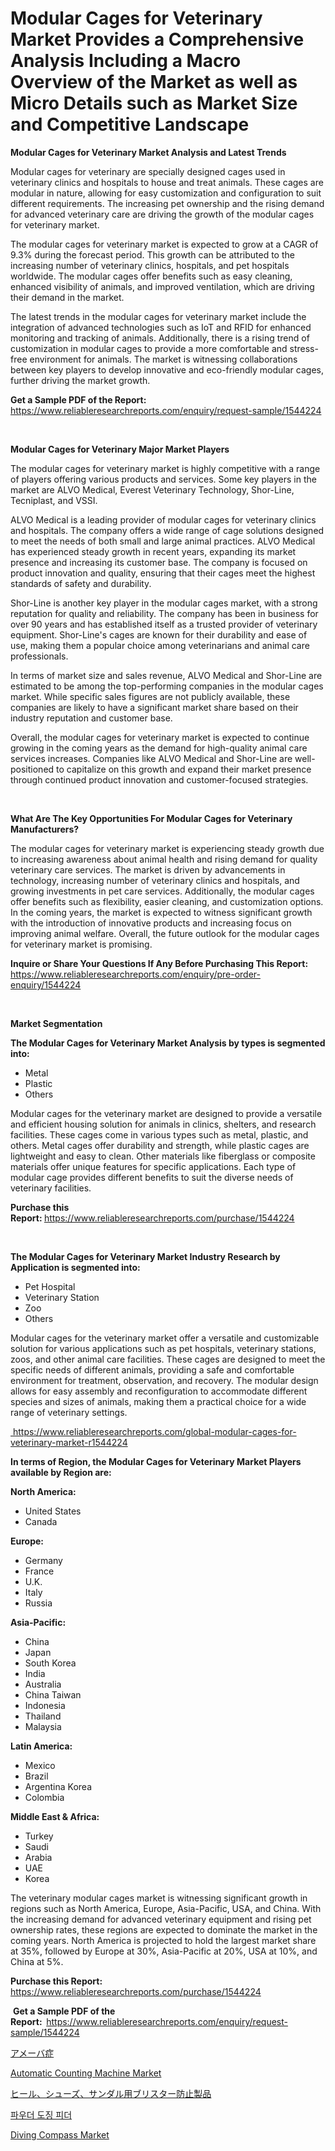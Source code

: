 <p><h1>Modular Cages for Veterinary Market Provides a Comprehensive Analysis Including a Macro Overview of the Market as well as Micro Details such as Market Size and Competitive Landscape</h1></p><p><strong>Modular Cages for Veterinary Market Analysis and Latest Trends</strong></p>
<p><p>Modular cages for veterinary are specially designed cages used in veterinary clinics and hospitals to house and treat animals. These cages are modular in nature, allowing for easy customization and configuration to suit different requirements. The increasing pet ownership and the rising demand for advanced veterinary care are driving the growth of the modular cages for veterinary market.</p><p>The modular cages for veterinary market is expected to grow at a CAGR of 9.3% during the forecast period. This growth can be attributed to the increasing number of veterinary clinics, hospitals, and pet hospitals worldwide. The modular cages offer benefits such as easy cleaning, enhanced visibility of animals, and improved ventilation, which are driving their demand in the market.</p><p>The latest trends in the modular cages for veterinary market include the integration of advanced technologies such as IoT and RFID for enhanced monitoring and tracking of animals. Additionally, there is a rising trend of customization in modular cages to provide a more comfortable and stress-free environment for animals. The market is witnessing collaborations between key players to develop innovative and eco-friendly modular cages, further driving the market growth.</p></p>
<p><strong>Get a Sample PDF of the Report:&nbsp;</strong> <a href="https://www.reliableresearchreports.com/enquiry/request-sample/1544224">https://www.reliableresearchreports.com/enquiry/request-sample/1544224</a></p>
<p>&nbsp;</p>
<p><strong>Modular Cages for Veterinary Major Market Players</strong></p>
<p><p>The modular cages for veterinary market is highly competitive with a range of players offering various products and services. Some key players in the market are ALVO Medical, Everest Veterinary Technology, Shor-Line, Tecniplast, and VSSI. </p><p>ALVO Medical is a leading provider of modular cages for veterinary clinics and hospitals. The company offers a wide range of cage solutions designed to meet the needs of both small and large animal practices. ALVO Medical has experienced steady growth in recent years, expanding its market presence and increasing its customer base. The company is focused on product innovation and quality, ensuring that their cages meet the highest standards of safety and durability.</p><p>Shor-Line is another key player in the modular cages market, with a strong reputation for quality and reliability. The company has been in business for over 90 years and has established itself as a trusted provider of veterinary equipment. Shor-Line's cages are known for their durability and ease of use, making them a popular choice among veterinarians and animal care professionals.</p><p>In terms of market size and sales revenue, ALVO Medical and Shor-Line are estimated to be among the top-performing companies in the modular cages market. While specific sales figures are not publicly available, these companies are likely to have a significant market share based on their industry reputation and customer base.</p><p>Overall, the modular cages for veterinary market is expected to continue growing in the coming years as the demand for high-quality animal care services increases. Companies like ALVO Medical and Shor-Line are well-positioned to capitalize on this growth and expand their market presence through continued product innovation and customer-focused strategies.</p></p>
<p>&nbsp;</p>
<p><strong>What Are The Key Opportunities For Modular Cages for Veterinary Manufacturers?</strong></p>
<p><p>The modular cages for veterinary market is experiencing steady growth due to increasing awareness about animal health and rising demand for quality veterinary care services. The market is driven by advancements in technology, increasing number of veterinary clinics and hospitals, and growing investments in pet care services. Additionally, the modular cages offer benefits such as flexibility, easier cleaning, and customization options. In the coming years, the market is expected to witness significant growth with the introduction of innovative products and increasing focus on improving animal welfare. Overall, the future outlook for the modular cages for veterinary market is promising.</p></p>
<p><strong>Inquire or Share Your Questions If Any Before Purchasing This Report:</strong> <a href="https://www.reliableresearchreports.com/enquiry/pre-order-enquiry/1544224">https://www.reliableresearchreports.com/enquiry/pre-order-enquiry/1544224</a></p>
<p>&nbsp;</p>
<p><strong>Market Segmentation</strong></p>
<p><strong>The Modular Cages for Veterinary Market Analysis by types is segmented into:</strong></p>
<p><ul><li>Metal</li><li>Plastic</li><li>Others</li></ul></p>
<p><p>Modular cages for the veterinary market are designed to provide a versatile and efficient housing solution for animals in clinics, shelters, and research facilities. These cages come in various types such as metal, plastic, and others. Metal cages offer durability and strength, while plastic cages are lightweight and easy to clean. Other materials like fiberglass or composite materials offer unique features for specific applications. Each type of modular cage provides different benefits to suit the diverse needs of veterinary facilities.</p></p>
<p><strong>Purchase this Report:&nbsp;</strong><a href="https://www.reliableresearchreports.com/purchase/1544224">https://www.reliableresearchreports.com/purchase/1544224</a></p>
<p>&nbsp;</p>
<p><strong>The Modular Cages for Veterinary Market Industry Research by Application is segmented into:</strong></p>
<p><ul><li>Pet Hospital</li><li>Veterinary Station</li><li>Zoo</li><li>Others</li></ul></p>
<p><p>Modular cages for the veterinary market offer a versatile and customizable solution for various applications such as pet hospitals, veterinary stations, zoos, and other animal care facilities. These cages are designed to meet the specific needs of different animals, providing a safe and comfortable environment for treatment, observation, and recovery. The modular design allows for easy assembly and reconfiguration to accommodate different species and sizes of animals, making them a practical choice for a wide range of veterinary settings.</p></p>
<p><a href="https://www.reliableresearchreports.com/global-modular-cages-for-veterinary-market-r1544224">&nbsp;https://www.reliableresearchreports.com/global-modular-cages-for-veterinary-market-r1544224</a></p>
<p><strong>In terms of Region, the Modular Cages for Veterinary Market Players available by Region are:</strong></p>
<p>
    <p> <strong> North America: </strong>
        <ul>
            <li>United States</li>
            <li>Canada</li>
        </ul>
        </p> 
    <p> <strong> Europe: </strong>
        <ul>
            <li>Germany</li>
            <li>France</li>
            <li>U.K.</li>
            <li>Italy</li>
            <li>Russia</li>
        </ul>
        </p> 
    <p> <strong> Asia-Pacific: </strong>
        <ul>
            <li>China</li>
            <li>Japan</li>
            <li>South Korea</li>
            <li>India</li>
            <li>Australia</li>
            <li>China Taiwan</li>
            <li>Indonesia</li>
            <li>Thailand</li>
            <li>Malaysia</li>
        </ul>
        </p> 
    <p> <strong> Latin America: </strong>
        <ul>
            <li>Mexico</li>
            <li>Brazil</li>
            <li>Argentina Korea</li>
            <li>Colombia</li>
        </ul>
        </p> 
    <p> <strong> Middle East & Africa: </strong>
        <ul>
            <li>Turkey</li>
            <li>Saudi</li>
            <li>Arabia</li>
            <li>UAE</li>
            <li>Korea</li>
        </ul>
    </p>
    </p>
<p><p>The veterinary modular cages market is witnessing significant growth in regions such as North America, Europe, Asia-Pacific, USA, and China. With the increasing demand for advanced veterinary equipment and rising pet ownership rates, these regions are expected to dominate the market in the coming years. North America is projected to hold the largest market share at 35%, followed by Europe at 30%, Asia-Pacific at 20%, USA at 10%, and China at 5%.</p></p>
<p><strong>Purchase this Report: </strong><a href="https://www.reliableresearchreports.com/purchase/1544224">https://www.reliableresearchreports.com/purchase/1544224</a></p>
<p>&nbsp;<strong>Get a Sample PDF of the Report:&nbsp;&nbsp;</strong><a href="https://www.reliableresearchreports.com/enquiry/request-sample/1544224">https://www.reliableresearchreports.com/enquiry/request-sample/1544224</a></p>
<p><strong></strong></p>
<p><p><a href="https://github.com/bucuel854722/Market-Research-Report-List-2/blob/main/3012026162187.md">アメーバ症</a></p><p><a href="https://github.com/CliffMedina6/Market-Research-Report-List-5/blob/main/automatic-counting-machine-market.md">Automatic Counting Machine Market</a></p><p><a href="https://github.com/AriMuller2009/Market-Research-Report-List-2/blob/main/7598850162188.md">ヒール、シューズ、サンダル用ブリスター防止製品</a></p><p><a href="https://github.com/RickyMetzDVM/Market-Research-Report-List-1/blob/main/3802088174626.md">파우더 도징 피더</a></p><p><a href="https://github.com/suitykhatun12/Market-Research-Report-List-1/blob/main/diving-compass-market.md">Diving Compass Market</a></p></p>